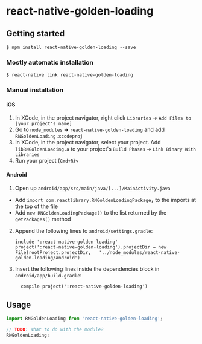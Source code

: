 
# react-native-golden-loading

## Getting started

`$ npm install react-native-golden-loading --save`

### Mostly automatic installation

`$ react-native link react-native-golden-loading`

### Manual installation


#### iOS

1. In XCode, in the project navigator, right click `Libraries` ➜ `Add Files to [your project's name]`
2. Go to `node_modules` ➜ `react-native-golden-loading` and add `RNGoldenLoading.xcodeproj`
3. In XCode, in the project navigator, select your project. Add `libRNGoldenLoading.a` to your project's `Build Phases` ➜ `Link Binary With Libraries`
4. Run your project (`Cmd+R`)<

#### Android

1. Open up `android/app/src/main/java/[...]/MainActivity.java`
  - Add `import com.reactlibrary.RNGoldenLoadingPackage;` to the imports at the top of the file
  - Add `new RNGoldenLoadingPackage()` to the list returned by the `getPackages()` method
2. Append the following lines to `android/settings.gradle`:
  	```
  	include ':react-native-golden-loading'
  	project(':react-native-golden-loading').projectDir = new File(rootProject.projectDir, 	'../node_modules/react-native-golden-loading/android')
  	```
3. Insert the following lines inside the dependencies block in `android/app/build.gradle`:
  	```
      compile project(':react-native-golden-loading')
  	```


## Usage
```javascript
import RNGoldenLoading from 'react-native-golden-loading';

// TODO: What to do with the module?
RNGoldenLoading;
```
  